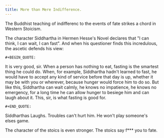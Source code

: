 ```yaml
---
title: More than Mere Indifference.
---
```


The Buddhist teaching of indifferenc to the events of fate strikes a
chord in Western Stoicism.

The character Siddhartha in Hermen Hesse\'s Novel declares that \"I can
think, I can wait, I can fast\". And when his questioner finds this
incredulous, the ascetic defends his view:

```{=org}
#+BEGIN_QUOTE: 
```
It is very good, sir. When a person has nothing to eat, fasting is the
smartest thing he could do. When, for example, Siddhartha hadn't learned
to fast, he would have to accept any kind of service before that day is
up, whether it may be with you or wherever, because hunger would force
him to do so. But like this, Siddhartha can wait calmly, he knows no
impatience, he knows no emergency, for a long time he can allow hunger
to besiege him and can laugh about it. This, sir, is what fasting is
good for.

```{=org}
#+END_QUOTE:
```
Siddharthas Laughs. Troubles can\'t hurt him. He won\'t play someone\'s
elses game.

The character of the stoics is even stronger. The stoics say f\*\*\* you
to fate.
